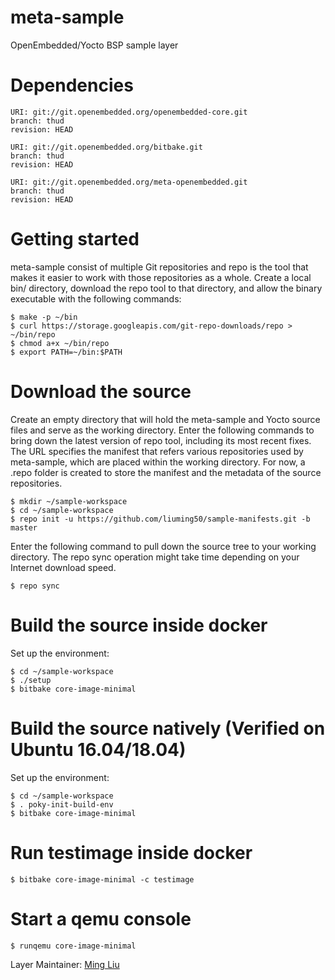 # meta-sample
OpenEmbedded/Yocto BSP sample layer


# Dependencies

```
URI: git://git.openembedded.org/openembedded-core.git
branch: thud
revision: HEAD

URI: git://git.openembedded.org/bitbake.git
branch: thud
revision: HEAD

URI: git://git.openembedded.org/meta-openembedded.git
branch: thud
revision: HEAD

```


# Getting started

meta-sample consist of multiple Git repositories and repo is the tool that makes it easier to work with those repositories as a whole. Create a local bin/ directory, download the repo tool to that directory, and allow the binary executable with the following commands:

```
$ make -p ~/bin
$ curl https://storage.googleapis.com/git-repo-downloads/repo > ~/bin/repo
$ chmod a+x ~/bin/repo
$ export PATH=~/bin:$PATH
```


# Download the source

Create an empty directory that will hold the meta-sample and Yocto source files and serve as the working directory. Enter the following commands to bring down the latest version of repo tool, including its most recent fixes. The URL specifies the manifest that refers various repositories used by meta-sample, which are placed within the working directory. For now, a .repo folder is created to store the manifest and the metadata of the source repositories.

```
$ mkdir ~/sample-workspace
$ cd ~/sample-workspace
$ repo init -u https://github.com/liuming50/sample-manifests.git -b master
```

Enter the following command to pull down the source tree to your working directory. The repo sync operation might take time depending on your Internet download speed.

```
$ repo sync
```


# Build the source inside docker

Set up the environment:

```
$ cd ~/sample-workspace
$ ./setup
$ bitbake core-image-minimal
```


# Build the source natively (Verified on Ubuntu 16.04/18.04)

Set up the environment:

```
$ cd ~/sample-workspace
$ . poky-init-build-env
$ bitbake core-image-minimal
```


# Run testimage inside docker

```
$ bitbake core-image-minimal -c testimage
```


# Start a qemu console

```
$ runqemu core-image-minimal
```


Layer Maintainer: [Ming Liu](<mailto:liu.ming50@gmail.com>)
